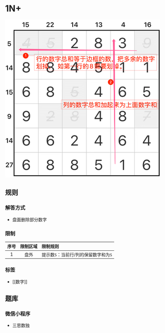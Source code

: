 # 1N+

![题](../images/划数字.png)

## 规则

### 解答方式

- 盘面删除部分数字

### 限制

| 序号  | 限制区域 | 限制规则                   |
|:---:|:----:|:-----------------------|
|  1  |  盘外  | 提示数`S`：当前行/列的保留数字和为`S` |

### 标签

- [[数字]]

## 题库

### 微信小程序

- 三思数独
